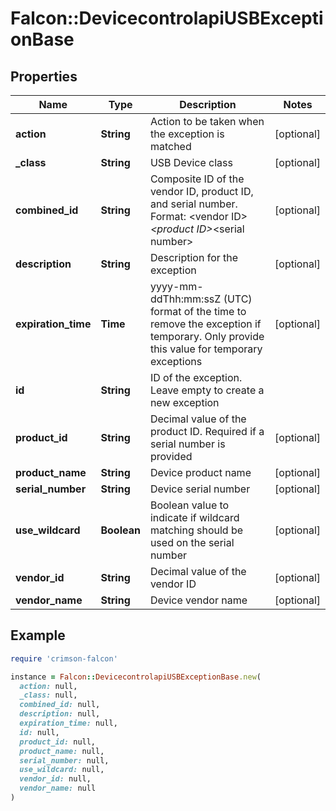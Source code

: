 # Falcon::DevicecontrolapiUSBExceptionBase

## Properties

| Name | Type | Description | Notes |
| ---- | ---- | ----------- | ----- |
| **action** | **String** | Action to be taken when the exception is matched | [optional] |
| **_class** | **String** | USB Device class | [optional] |
| **combined_id** | **String** | Composite ID of the vendor ID, product ID, and serial number. Format: &lt;vendor ID&gt;_&lt;product ID&gt;_&lt;serial number&gt; | [optional] |
| **description** | **String** | Description for the exception | [optional] |
| **expiration_time** | **Time** | yyyy-mm-ddThh:mm:ssZ (UTC) format of the time to remove the exception if temporary. Only provide this value for temporary exceptions | [optional] |
| **id** | **String** | ID of the exception. Leave empty to create a new exception |  |
| **product_id** | **String** | Decimal value of the product ID. Required if a serial number is provided | [optional] |
| **product_name** | **String** | Device product name | [optional] |
| **serial_number** | **String** | Device serial number | [optional] |
| **use_wildcard** | **Boolean** | Boolean value to indicate if wildcard matching should be used on the serial number | [optional] |
| **vendor_id** | **String** | Decimal value of the vendor ID | [optional] |
| **vendor_name** | **String** | Device vendor name | [optional] |

## Example

```ruby
require 'crimson-falcon'

instance = Falcon::DevicecontrolapiUSBExceptionBase.new(
  action: null,
  _class: null,
  combined_id: null,
  description: null,
  expiration_time: null,
  id: null,
  product_id: null,
  product_name: null,
  serial_number: null,
  use_wildcard: null,
  vendor_id: null,
  vendor_name: null
)
```

